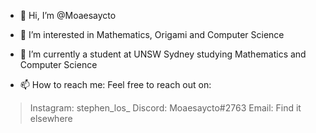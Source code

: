 * 👋 Hi, I’m @Moaesaycto

* 👀 I’m interested in Mathematics, Origami and Computer Science

* 🌱 I’m currently a student at UNSW Sydney studying Mathematics and Computer Science

* 📫 How to reach me: Feel free to reach out on:
> Instagram: stephen_los_
> Discord: Moaesaycto#2763
> Email: Find it elsewhere

<!---
Moaesaycto/Moaesaycto is a ✨ special ✨ repository because its `README.md` (this file) appears on your GitHub profile.
You can click the Preview link to take a look at your changes.
--->
